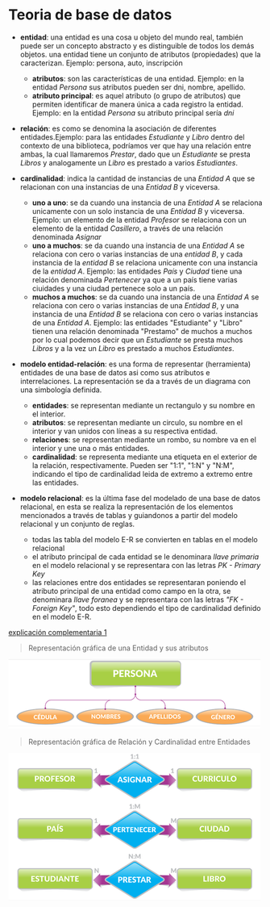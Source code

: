 # Teoria de base de datos

- **entidad**: una entidad es una cosa u objeto del mundo real, también puede ser un concepto abstracto y es distinguible de todos los demás objetos. una entidad tiene un conjunto de atributos (propiedades) que la caracterizan. Ejemplo: persona, auto, inscripción
  - **atributos**: son las características de una entidad. Ejemplo: en la entidad *Persona* sus atributos pueden ser dni, nombre, apellido.
  - **atributo principal**: es aquel atributo (o grupo de atributos) que permiten identificar de manera única a cada registro la entidad. Ejemplo: en la entidad *Persona* su atributo principal sería *dni*

- **relación**: es como se denomina la asociación de diferentes entidades.Ejemplo: para las entidades *Estudiante* y *Libro* dentro del contexto de una biblioteca, podríamos ver que hay una relación entre ambas, la cual llamaremos *Prestar*, dado que un *Estudiante* se presta *Libros* y analogamente un *Libro* es prestado a varios *Estudiantes*.

- **cardinalidad**: indica la cantidad de instancias de una *Entidad A* que se relacionan con una instancias de una *Entidad B* y viceversa. 
  - **uno a uno**: se da cuando una instancia de una *Entidad A* se relaciona unicamente con un solo instancia de una *Entidad B* y viceversa. Ejemplo: un elemento de la entidad *Profesor* se relaciona con un elemento de la entidad *Casillero*, a través de una relación denominada *Asignar* 
  - **uno a muchos**: se da cuando una instancia de una *Entidad A* se relaciona con cero o varias instancias de una *entidad B*, y cada instancia de la *entidad B* se relaciona unicamente con una instancia de la *entidad A*. Ejemplo: las entidades *País* y *Ciudad* tiene una relación denominada *Pertenecer* ya que a un país tiene varias ciuidades y una ciudad pertenece solo a un país. 
  - **muchos a muchos**: se da cuando una instancia de una *Entidad A* se relaciona con cero o varias instancias de una *Entidad B*, y una instancia de una *Entidad B* se relaciona con cero o varias instancias de una *Entidad A*. Ejemplo: las entidades "Estudiante" y "Libro" tienen una relación denominada "Prestamo" de muchos a muchos por lo cual podemos decir que un *Estudiante* se presta muchos *Libros* y a la vez un *Libro* es prestado a muchos *Estudiantes*.

- **modelo entidad-relación**: es una forma de representar (herramienta) entidades de una base de datos asi como sus atributos e interrelaciones. La representación se da a través de un diagrama con una simbología definida. 
  - **entidades**: se representan mediante un rectangulo y su nombre en el interior.
  - **atributos**: se representan mediante un circulo, su nombre en el interior y van unidos con líneas a su respectiva entidad.
  - **relaciones**: se representan mediante un rombo, su nombre va en el interior y une una o más entidades.
  - **cardinalidad**: se representa mediante una etiqueta en el exterior de la relación, respectivamente. Pueden ser "1:1", "1:N" y "N:M", indicando el tipo de cardinalidad leida de extremo a extremo entre las entidades. 

- **modelo relacional**: es la última fase del modelado de una base de datos relacional, en esta se realiza la representación de los elementos mencionados a través de tablas y guiandonos a partir del modelo relacional y un conjunto de reglas.
  - todas las tabla del modelo E-R se convierten en tablas en el modelo relacional
  - el atributo principal de cada entidad se le denominara *llave primaria* en el modelo relacional y se representara con las letras *PK - Primary Key* 
  - las relaciones entre dos entidades se representaran poniendo el atributo principal de una entidad como campo en la otra, se denominara *llave foranea* y se representara con las letras *"FK - Foreign Key"*, todo esto dependiendo el tipo de cardinalidad definido en el modelo E-R. 

[explicación complementaria 1](http://contenidos.sucerman.com/nivel2/web1/unidad2/leccion4.html)

> Representación gráfica de una Entidad y sus atributos

![entidad y atributos](https://github.com/diegoaaron/repositorio/blob/main/django/apuntes/img_000.png)

> Representación gráfica de Relación y Cardinalidad entre Entidades

![relación y cardinalidad](https://github.com/diegoaaron/repositorio/blob/main/django/apuntes/img_001.png)